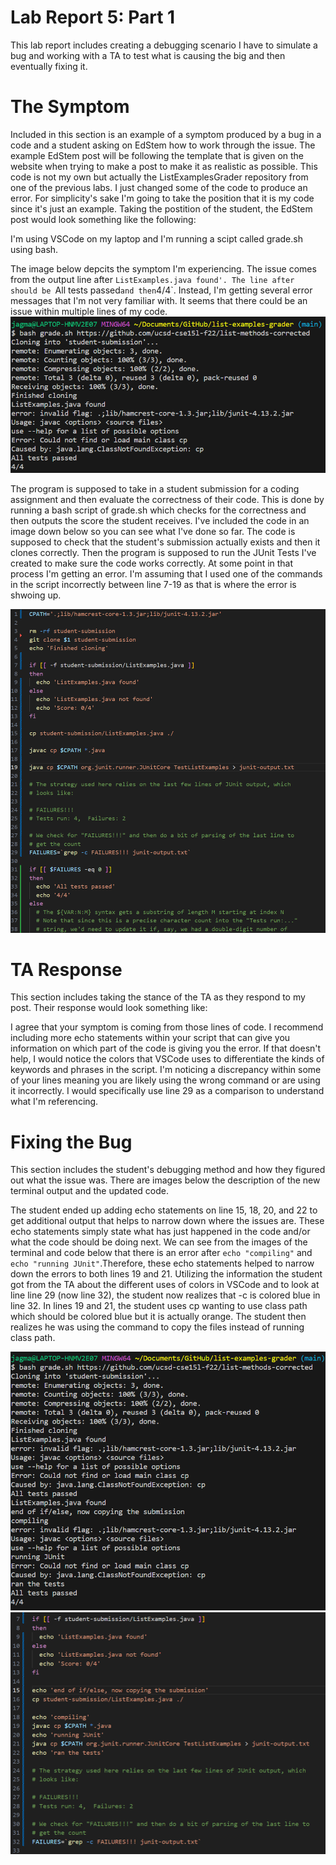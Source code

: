 # Lab Report 5: Part 1
This lab report includes creating a debugging scenario I have to simulate a bug and working with a TA to test what is causing the big and then eventually fixing it. 

# The Symptom 
Included in this section is an example of a symptom produced by a bug in a code and a student asking on EdStem how to work through the issue. The example EdStem post will be following the template that is given on the website when trying to make a post to make it as realistic as possible. This code is not my own but actually the ListExamplesGrader repository from one of the previous labs. I just changed some of the code to produce an error. For simplicity's sake I'm going to take the position that it is my code since it's just an example. Taking the postition of the student, the EdStem post would look something like the following:

I'm using VSCode on my laptop and I'm running a scipt called grade.sh using bash. 

The image below depcits the symptom I'm experiencing. The issue comes from the output line after `ListExamples.java found'. The line after should be `All tests passed` and then `4/4`. Instead, I'm getting several error messages that I'm not very familiar with. It seems that there could be an issue within multiple lines of my code. 
![Symptom](terminal1.png)

The program is supposed to take in a student submission for a coding assignment and then evaluate the correctness of their code. This is done by running a bash script of grade.sh which checks for the correctness and then outputs the score the student receives. I've included the code in an image down below so you can see what I've done so far. The code is supposed to check that the student's submission actually exists and then it clones correctly. Then the program is supposed to run the JUnit Tests I've created to make sure the code works correctly. At some point in that process I'm getting an error. I'm assuming that I used one of the commands in the script incorrectly between line 7-19 as that is where the error is shwoing up. 

![Code](code1.png)

# TA Response
This section includes taking the stance of the TA as they respond to my post. Their response would look something like:

I agree that your symptom is coming from those lines of code. I recommend including more echo statements within your script that can give you information on which part of the code is giving you the error. If that doesn't help, I would notice the colors that VSCode uses to differentiate the kinds of keywords and phrases in the script. I'm noticing a discrepancy within some of your lines meaning you are likely using the wrong command or are using it incorrectly. I would specifically use line 29 as a comparison to understand what I'm referencing. 

# Fixing the Bug
This section includes the student's debugging method and how they figured out what the issue was. There are images below the description of the new terminal output and the updated code.

The student ended up adding echo statements on line 15, 18, 20, and 22 to get additional output that helps to narrow down where the issues are. These echo statements simply state what has just happened in the code and/or what the code should be doing next. We can see from the images of the terminal and code below that there is an error after `echo "compiling"` and `echo "running JUnit"`.Therefore, these echo statements helped to narrow down the errors to both lines 19 and 21. Utilizing the information the student got from the TA about the different uses of colors in VSCode and to look at line line 29 (now line 32), the student now realizes that -c is colored blue in line 32. In lines 19 and 21, the student uses cp wanting to use class path which should be colored blue but it is actually orange. The student then realizes he was using the command to copy the files instead of running class path. 

![terminal](terminal2.png)
![code](code2.png)
